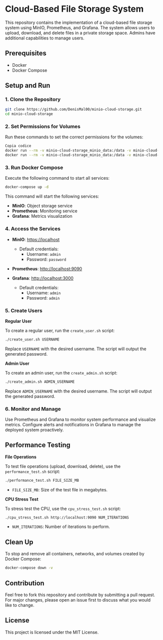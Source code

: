 
# Cloud-Based File Storage System

This repository contains the implementation of a cloud-based file storage system using MinIO, Prometheus, and Grafana. The system allows users to upload, download, and delete files in a private storage space. Admins have additional capabilities to manage users.

## Prerequisites

- Docker
- Docker Compose

## Setup and Run

### 1. Clone the Repository

```bash
git clone https://github.com/DenisMal00/minio-cloud-storage.git
cd minio-cloud-storage
```
### 2. Set Permissions for Volumes
Run these commands to set the correct permissions for the volumes:

```bash
Copia codice
docker run --rm -v minio-cloud-storage_minio_data:/data -v minio-cloud-storage_minio_certs:/certs alpine ls -ld /data /certs
docker run --rm -v minio-cloud-storage_minio_data:/data -v minio-cloud-storage_minio_certs:/certs alpine sh -c "chown -R 1000:1000 /data /certs && chmod -R u+rw /data /certs"
```

### 3. Run Docker Compose

Execute the following command to start all services:

```bash
docker-compose up -d
```

This command will start the following services:
- **MinIO**: Object storage service
- **Prometheus**: Monitoring service
- **Grafana**: Metrics visualization

### 4. Access the Services

- **MinIO**: [https://localhost](https://localhost)
  - Default credentials:
    - Username: `admin`
    - Password: `password`

- **Prometheus**: [http://localhost:9090](http://localhost:9090)

- **Grafana**: [http://localhost:3000](http://localhost:3000)
  - Default credentials:
    - Username: `admin`
    - Password: `admin`

### 5. Create Users

**Regular User**

To create a regular user, run the `create_user.sh` script:

```bash
./create_user.sh USERNAME
```

Replace `USERNAME` with the desired username. The script will output the generated password.

**Admin User**

To create an admin user, run the `create_admin.sh` script:

```bash
./create_admin.sh ADMIN_USERNAME
```

Replace `ADMIN_USERNAME` with the desired username. The script will output the generated password.

### 6. Monitor and Manage

Use Prometheus and Grafana to monitor system performance and visualize metrics. Configure alerts and notifications in Grafana to manage the deployed system proactively.

## Performance Testing

**File Operations**

To test file operations (upload, download, delete), use the `performance_test.sh` script:

```bash
./performance_test.sh FILE_SIZE_MB
```

- `FILE_SIZE_MB`: Size of the test file in megabytes.

**CPU Stress Test**

To stress test the CPU, use the `cpu_stress_test.sh` script:

```bash
./cpu_stress_test.sh http://localhost:9090 NUM_ITERATIONS
```
- `NUM_ITERATIONS`: Number of iterations to perform.

## Clean Up

To stop and remove all containers, networks, and volumes created by Docker Compose:

```bash
docker-compose down -v
```

## Contribution

Feel free to fork this repository and contribute by submitting a pull request. For major changes, please open an issue first to discuss what you would like to change.

## License

This project is licensed under the MIT License.
